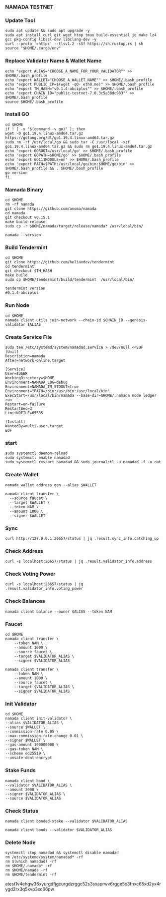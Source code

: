 ### NAMADA TESTNET

### Update Tool
```
sudo apt update && sudo apt upgrade -y
sudo apt install curl git wget htop tmux build-essential jq make lz4 gcc pkg-config libssl-dev libclang-dev -y
curl --proto '=https' --tlsv1.2 -sSf https://sh.rustup.rs | sh
source "$HOME/.cargo/env"
```

### Replace Validator Name & Wallet Name
```
echo "export ALIAS="CHOOSE_A_NAME_FOR_YOUR_VALIDATOR"" >> $HOME/.bash_profile
echo "export WALLET="CHOOSE_A_WALLET_NAME"" >> $HOME/.bash_profile
echo "export PUBLIC_IP=$(wget -qO- eth0.me)" >> $HOME/.bash_profile
echo "export TM_HASH="v0.1.4-abciplus"" >> $HOME/.bash_profile
echo "export CHAIN_ID="public-testnet-7.0.3c5a38dc983"" >> $HOME/.bash_profile
source $HOME/.bash_profile
```

### Install GO

```
cd $HOME
if ! [ -x "$(command -v go)" ]; then
wget -O go1.19.4.linux-amd64.tar.gz https://golang.org/dl/go1.19.4.linux-amd64.tar.gz
sudo rm -rf /usr/local/go && sudo tar -C /usr/local -xzf go1.19.4.linux-amd64.tar.gz && sudo rm go1.19.4.linux-amd64.tar.gz
echo 'export GOROOT=/usr/local/go' >> $HOME/.bash_profile
echo 'export GOPATH=$HOME/go' >> $HOME/.bash_profile
echo 'export GO111MODULE=on' >> $HOME/.bash_profile
echo 'export PATH=$PATH:/usr/local/go/bin:$HOME/go/bin' >> $HOME/.bash_profile && . $HOME/.bash_profile
go version
fi 
```

### Namada Binary

```
cd $HOME
rm -rf namada
git clone https://github.com/anoma/namada
cd namada
git checkout v0.15.1
make build-release
sudo cp -r $HOME/namada/target/release/namada* /usr/local/bin/
```
```
namada --version
```

### Build Tendermint

```
cd $HOME
git clone https://github.com/heliaxdev/tendermint
cd tendermint
git checkout $TM_HASH
make build
sudo cp $HOME/tendermint/build/tendermint  /usr/local/bin/
```
```
tendermint version
#0.1.4-abciplus
```

### Run Node
```
cd $HOME
namada client utils join-network --chain-id $CHAIN_ID --genesis-validator $ALIAS
```

### Create Service File

```
sudo tee /etc/systemd/system/namadad.service > /dev/null <<EOF
[Unit]
Description=namada
After=network-online.target

[Service]
User=$USER
WorkingDirectory=$HOME
Environment=NAMADA_LOG=debug
Environment=NAMADA_TM_STDOUT=true
Environment="PATH=/bin:/usr/bin:/usr/local/bin"
ExecStart=/usr/local/bin/namada --base-dir=$HOME/.namada node ledger run
Restart=on-failure
RestartSec=3
LimitNOFILE=65535

[Install]
WantedBy=multi-user.target
EOF
```

### start

```
sudo systemctl daemon-reload
sudo systemctl enable namadad
sudo systemctl restart namadad && sudo journalctl -u namadad -f -o cat
```

### Create Wallet
```
namada wallet address gen --alias $WALLET
```
```
namada client transfer \
  --source faucet \
  --target $WALLET \
  --token NAM \
  --amount 1000 \
  --signer $WALLET
```
    
### Sync
```
curl http://127.0.0.1:26657/status | jq .result.sync_info.catching_up
```
### Check Address
```
curl -s localhost:26657/status | jq .result.validator_info.address
```
### Check Voting Power
```
curl -s localhost:26657/status | jq .result.validator_info.voting_power
```

### Check Balances
```
namada client balance --owner $ALIAS --token NAM
```

### Faucet
```
cd $HOME
namada client transfer \
    --token NAM \
    --amount 1000 \
    --source faucet \
    --target $VALIDATOR_ALIAS \
    --signer $VALIDATOR_ALIAS
```
```
namada client transfer \
    --token NAM \
    --amount 1000 \
    --source faucet \
    --target $VALIDATOR_ALIAS \
    --signer $VALIDATOR_ALIAS
```

### Init Validator
```
cd $HOME
namada client init-validator \
--alias $VALIDATOR_ALIAS \
--source $WALLET \
--commission-rate 0.05 \
--max-commission-rate-change 0.01 \
--signer $WALLET \
--gas-amount 100000000 \
--gas-token NAM \
--scheme ed25519 \
--unsafe-dont-encrypt
```

### Stake Funds
```
namada client bond \
--validator $VALIDATOR_ALIAS \
--amount 2000 \
--signer $VALIDATOR_ALIAS \
--source $VALIDATOR_ALIAS
```

### Check Status
```
namada client bonded-stake --validator $VALIDATOR_ALIAS
```
```
namada client bonds --validator $VALIDATOR_ALIAS
```

### Delete Node
```
systemctl stop namadad && systemctl disable namadad
rm /etc/systemd/system/namadad* -rf
rm $(which namadad) -rf
rm $HOME/.namada* -rf
rm $HOME/namada -rf
rm $HOME/tendermint -rf
```

atest1v4ehgw36xyurgdfjgcurgdzrggc52s3sxaprwv6rgge5x3fnxc65xd2yx4rygd2rx3q5xvp3xc66pw








